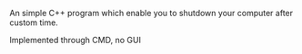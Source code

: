 An simple C++ program which enable you to shutdown your computer after custom time.

Implemented through CMD, no GUI
